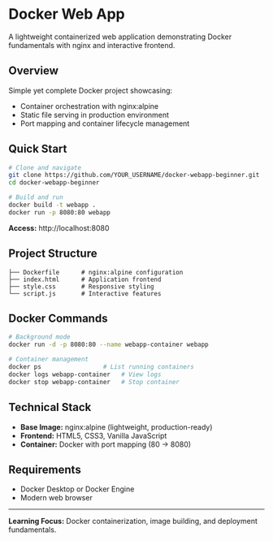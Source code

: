 # Docker Web App

A lightweight containerized web application demonstrating Docker fundamentals with nginx and interactive frontend.

## Overview

Simple yet complete Docker project showcasing:
- Container orchestration with nginx:alpine
- Static file serving in production environment  
- Port mapping and container lifecycle management

## Quick Start

```bash
# Clone and navigate
git clone https://github.com/YOUR_USERNAME/docker-webapp-beginner.git
cd docker-webapp-beginner

# Build and run
docker build -t webapp .
docker run -p 8080:80 webapp
```

**Access:** http://localhost:8080

## Project Structure

```
├── Dockerfile      # nginx:alpine configuration
├── index.html      # Application frontend  
├── style.css       # Responsive styling
└── script.js       # Interactive features
```

## Docker Commands

```bash
# Background mode
docker run -d -p 8080:80 --name webapp-container webapp

# Container management  
docker ps                 # List running containers
docker logs webapp-container   # View logs
docker stop webapp-container   # Stop container
```

## Technical Stack

- **Base Image:** nginx:alpine (lightweight, production-ready)
- **Frontend:** HTML5, CSS3, Vanilla JavaScript
- **Container:** Docker with port mapping (80 → 8080)

## Requirements

- Docker Desktop or Docker Engine
- Modern web browser

---

**Learning Focus:** Docker containerization, image building, and deployment fundamentals.
